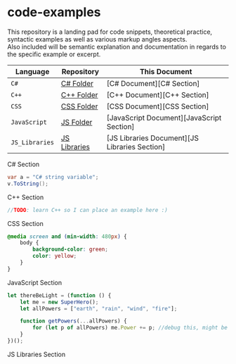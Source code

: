 # code-examples
This repository is a landing pad for code snippets, theoretical practice, 
syntactic examples as well as various markup angles aspects.  
Also included will be semantic explanation and documentation in regards to the specific example or excerpt.

| Language      | Repository                      | This Document                                 |
|---------------|---------------------------------|-----------------------------------------------|
|`C#`           | [C# Folder](./tree/master/code-examples/C%23)   | [C# Document][C# Section]         |
|`C++`          | [C++ Folder](../code-examples/C++)            | [C++ Document][C++ Section]                   |
|`CSS`          | [CSS Folder](../code-examples/CSS)            | [CSS Document][CSS Section]                   |
|`JavaScript`   | [JS Folder](../code-examples/JavaScript)      | [JavaScript Document][JavaScript Section]     |
|`JS_Libraries` | [JS Libraries](../code-examples/JS_Libraries) | [JS Libraries Document][JS Libraries Section] |

C# Section
```csharp
var a = "C# string variable";
v.ToString();
```

C++ Section
```c
//TODO: learn C++ so I can place an example here :)
```
CSS Section
```css
@media screen and (min-width: 480px) {
    body {
        background-color: green;
        color: yellow;
    }
}
```
JavaScript Section
```javascript
let thereBeLight = (function () {
    let me = new SuperHero();
    let allPowers = ["earth", "rain", "wind", "fire"];

    function getPowers(...allPowers) {
        for (let p of allPowers) me.Power += p; //debug this, might be out of scope
    }
})();
```
JS Libraries Section

